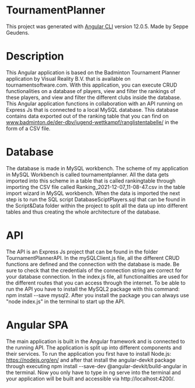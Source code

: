 # TournamentPlanner

This project was generated with [Angular CLI](https://github.com/angular/angular-cli) version 12.0.5.
Made by Seppe Geudens.

# Description

This Angular application is based on the Badminton Tournament Planner application by Visual Reality B.V. that is available on tournamentsoftware.com. With this application, you can execute CRUD functionalities on a database of players, view and filter the rankings of these players, and view and filter the different clubs inside the database. This Angular application functions in collaboration with an API running on Express Js that is connected to a local MySQL database. This database contains data exported out of the ranking table that you can find on www.badminton.de/der-dbv/jugend-wettkampf/ranglistentabelle/ in the form of a CSV file.

# Database
The database is made in MySQL workbench. The scheme of my application in MySQL Workbench is called tournamentplanner. All the data gets imported into this scheme in a table that is called rankingtable through importing the CSV file called Ranking_2021-12-07_11-08-47.csv in the table import wizard in MySQL workbench. When the data is imported the next step is to run the SQL script DatabaseSciptPlayers.sql that can be found in the Script&Data folder within the project to split all the data up into different tables and thus creating the whole architecture of the database.  

# API

The API is an Express Js project that can be found in the folder TournamentPlannerAPI. In the mySQLClient.js file, all the different CRUD functions are defined and the connection with the database is made. Be sure to check that the credentials of the connection string are correct for your database connection. In the index.js file, all functionalities are used for the different routes that you can access through the internet. To be able to run the API you have to install the MySQL2 package with this command: npm install --save mysql2. After you install the package you can always use "node index.js" in the terminal to start up the API. 


# Angular SPA

The main application is built in the Angular framework and is connected to the running API. The application is split up into different components and their services. To run the application you first have to install Node.js: https://nodejs.org/en/ and after that install the angular-devkit package through executing npm install --save-dev @angular-devkit/build-angular in the terminal. Now you only have to type in ng serve into the terminal and your application will be built and accessible via http://localhost:4200/.
